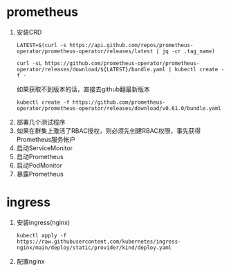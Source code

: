 # prometheus

1. 安装CRD
   ``` shell
   LATEST=$(curl -s https://api.github.com/repos/prometheus-operator/prometheus-operator/releases/latest | jq -cr .tag_name)
   
   curl -sL https://github.com/prometheus-operator/prometheus-operator/releases/download/${LATEST}/bundle.yaml | kubectl create -f -
   ```
   如果获取不到版本的话，直接去github翻最新版本
   ```
   kubectl create -f https://github.com/prometheus-operator/prometheus-operator/releases/download/v0.61.0/bundle.yaml
   ```
2. 部署几个测试程序
3. 如果在群集上激活了RBAC授权，则必须先创建RBAC权限，事先获得Prometheus服务帐户
5. 启动ServiceMonitor
4. 启动Prometheus
5. 启动PodMonitor
6. 暴露Prometheus

# ingress

1. 安装ingress(nginx)
   ```
   kubectl apply -f https://raw.githubusercontent.com/kubernetes/ingress-nginx/main/deploy/static/provider/kind/deploy.yaml
   ```
2. 配置nginx